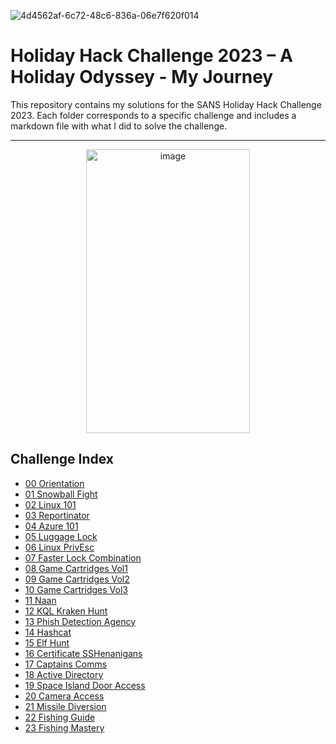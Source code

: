 
![4d4562af-6c72-48c6-836a-06e7f620f014](https://github.com/user-attachments/assets/f17fb04e-3fcd-4312-9551-ec1f9f9b9ee8)

# Holiday Hack Challenge 2023 – A Holiday Odyssey - My Journey

This repository contains my solutions for the SANS Holiday Hack Challenge 2023. Each folder corresponds to a specific challenge and includes a markdown file with what I did to solve the challenge.



---
<p align="center">
  <img width="262" height="454" alt="image" src="https://github.com/user-attachments/assets/fa1dcc37-3b5d-46d7-9b07-a0b857e3a4f6" />
</p>


## Challenge Index

- [00 Orientation](HolidayHack2023_MyJourney/00_Orientation/notes.md)
- [01 Snowball Fight](HolidayHack2023_MyJourney/01_Snowball_Fight/notes.md)
- [02 Linux 101](HolidayHack2023_MyJourney/02_Linux_101/notes.md)
- [03 Reportinator](HolidayHack2023_MyJourney/03_Reportinator/notes.md)
- [04 Azure 101](HolidayHack2023_MyJourney/04_Azure_101/notes.md)
- [05 Luggage Lock](HolidayHack2023_MyJourney/05_Luggage_Lock/notes.md)
- [06 Linux PrivEsc](HolidayHack2023_MyJourney/06_Linux_PrivEsc/notes.md)
- [07 Faster Lock Combination](HolidayHack2023_MyJourney/07_Faster_Lock_Combination/notes.md)
- [08 Game Cartridges Vol1](HolidayHack2023_MyJourney/08_Game_Cartridges_Vol1/notes.md)
- [09 Game Cartridges Vol2](HolidayHack2023_MyJourney/09_Game_Cartridges_Vol2/notes.md)
- [10 Game Cartridges Vol3](HolidayHack2023_MyJourney/10_Game_Cartridges_Vol3/notes.md)
- [11 Naan](HolidayHack2023_MyJourney/11_Naan/notes.md)
- [12 KQL Kraken Hunt](HolidayHack2023_MyJourney/12_KQL_Kraken_Hunt/notes.md)
- [13 Phish Detection Agency](HolidayHack2023_MyJourney/13_Phish_Detection_Agency/notes.md)
- [14 Hashcat](HolidayHack2023_MyJourney/14_Hashcat/notes.md)
- [15 Elf Hunt](HolidayHack2023_MyJourney/15_Elf_Hunt/notes.md)
- [16 Certificate SSHenanigans](HolidayHack2023_MyJourney/16_Certificate_SSHenanigans/notes.md)
- [17 Captains Comms](HolidayHack2023_MyJourney/17_Captains_Comms/notes.md)
- [18 Active Directory](HolidayHack2023_MyJourney/18_Active_Directory/notes.md)
- [19 Space Island Door Access](HolidayHack2023_MyJourney/19_Space_Island_Door_Access/notes.md)
- [20 Camera Access](HolidayHack2023_MyJourney/20_Camera_Access/notes.md)
- [21 Missile Diversion](HolidayHack2023_MyJourney/21_Missile_Diversion/notes.md)
- [22 Fishing Guide](HolidayHack2023_MyJourney/22_Fishing_Guide/notes.md)
- [23 Fishing Mastery](HolidayHack2023_MyJourney/23_Fishing_Mastery/notes.md)


